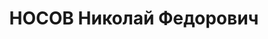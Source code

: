 ---
title: НОСОВ Николай Федорович
description: "Род. в 1895, Тамбовская губ., Моршанский уезд, с. Вяжля, русский, обр.:\
  \ среднее, член ВКП(б). Проживал: Москва, ул. Манежная, д. 9, кв. 13. Уволен с должности\
  \ зав. отделом кадров Президиума ВЦИК 16 августа 1937 г., находился в резерве Наркомата\
  \ лесной промышленности СССР. \n  Арестован 12.10.1937. Обв. в терроризме и вредительстве.\
  \ Приговор: ВК ВС СССР, 26.11.1937 – ВМН. Расстрелян 26.11.1937, г.Москва. \n  Реабилитирован\
  \ ВК ВС СССР 09.08.1957"
---